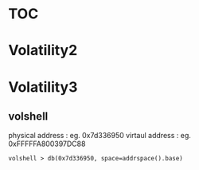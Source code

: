 # TOC

# Volatility2


# Volatility3
## volshell
physical address : eg. 0x7d336950
virtaul address : eg. 0xFFFFFA800397DC88
```
volshell > db(0x7d336950, space=addrspace().base)
```